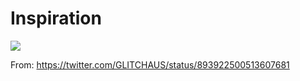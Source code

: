 # Inspiration

![](https://db-feed.s3.amazonaws.com/legacy/DGfZh1QWsAAqBFy-1501962894146.jpg)

From: https://twitter.com/GLITCHAUS/status/893922500513607681